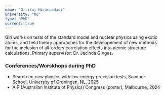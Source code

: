 ```yaml
---
name: "Giriraj Hiranandani"
university: "UQ"
type: "PhD"
current: true
---
```



Giri works on tests of the standard model and nuclear physics using exotic atoms, and field theory approaches for the developement of new methods for the inclusion of all-orders correlation effects into atomic structure calculations.
Primary supervisor: Dr. Jacinda Ginges.

### Conferences/Worskhops during PhD

* Search for new physics with low-energy precision tests, Summer School, University of Groningen, NL, 2025
* AIP (Australian Institute of Physics) Congress (poster), Melbourne, 2024
